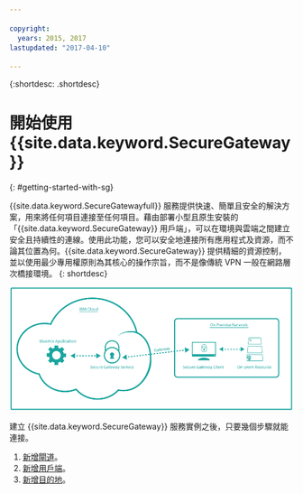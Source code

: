 ```yaml
---

copyright:
  years: 2015, 2017
lastupdated: "2017-04-10"

---
```

{:shortdesc: .shortdesc}

# 開始使用 {{site.data.keyword.SecureGateway}}
{: #getting-started-with-sg}

{{site.data.keyword.SecureGatewayfull}} 服務提供快速、簡單且安全的解決方案，用來將任何項目連接至任何項目。藉由部署小型且原生安裝的「{{site.data.keyword.SecureGateway}} 用戶端」，可以在環境與雲端之間建立安全且持續性的連線。使用此功能，您可以安全地連接所有應用程式及資源，而不論其位置為何。{{site.data.keyword.SecureGateway}} 提供精細的資源控制，並以使用最少專用權原則為其核心的操作宗旨，而不是像傳統 VPN 一般在網路層次橋接環境。
{: shortdesc}

![{{site.data.keyword.SecureGateway}} 架構](./images/diagramSGW.png?raw=true "{{site.data.keyword.SecureGateway}} 架構")

建立 {{site.data.keyword.SecureGateway}} 服務實例之後，只要幾個步驟就能連接。

1. [新增閘道](./securegateway_gateway.html)。
2. [新增用戶端](./securegateway_client.html)。
3. [新增目的地](./securegateway_destination.html)。

